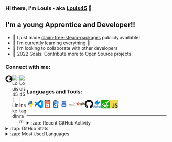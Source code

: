 ### Hi there, I'm Louis - aka [Louis45][website] 👋 

## I'm a young Apprentice and Developer!!

- 🔭 I just made [claim-free-steam-packages](https://github.com/Luois45/claim-free-steam-packages) publicly available!
- 🌱 I’m currently learning everything 🤣
- 👯 I’m looking to collaborate with other developers
- 🥅 2022 Goals: Contribute more to Open Source projects

### Connect with me:

[<img align="left" alt="linktree.louis45.de" width="22px" src="https://raw.githubusercontent.com/iconic/open-iconic/master/svg/globe.svg" />][website]
[<img align="left" alt="Louis45 | LinkedIn" width="22px" src="https://cdn.jsdelivr.net/npm/simple-icons@v3/icons/linkedin.svg" />][linkedin]
[<img align="left" alt="Louis45 | Instagram" width="22px" src="https://cdn.jsdelivr.net/npm/simple-icons@v3/icons/instagram.svg" />][instagram]

<br />

### Languages and Tools:

[<img align="left" alt="Python" width="26px" src="https://raw.githubusercontent.com/github/explore/80688e429a7d4ef2fca1e82350fe8e3517d3494d/topics/python/python.png" />](https://github.com/topics/python)
[<img align="left" alt="Visual Studio Code" width="26px" src="https://raw.githubusercontent.com/github/explore/bbd48b997e8d0bef63f676eca4da5e1f76487b56/topics/visual-studio-code/visual-studio-code.png" />](https://github.com/topics/visual-studio-code)
[<img align="left" alt="HTML" width="26px" src="https://raw.githubusercontent.com/github/explore/80688e429a7d4ef2fca1e82350fe8e3517d3494d/topics/html/html.png" />](https://github.com/topics/html)
[<img align="left" alt="CSS" width="26px" src="https://raw.githubusercontent.com/github/explore/80688e429a7d4ef2fca1e82350fe8e3517d3494d/topics/css/css.png" />](https://github.com/topics/css)
[<img align="left" alt="SQL" width="26px" src="https://raw.githubusercontent.com/github/explore/80688e429a7d4ef2fca1e82350fe8e3517d3494d/topics/sql/sql.png" />](https://github.com/topics/sql)
[<img align="left" alt="MySQL" width="26px" src="https://raw.githubusercontent.com/github/explore/80688e429a7d4ef2fca1e82350fe8e3517d3494d/topics/mysql/mysql.png" />](https://github.com/topics/mysql)
[<img align="left" alt="Git" width="26px" src="https://raw.githubusercontent.com/github/explore/80688e429a7d4ef2fca1e82350fe8e3517d3494d/topics/git/git.png" />](https://github.com/topics/git)
[<img align="left" alt="GitHub" width="26px" src="https://raw.githubusercontent.com/github/explore/78df643247d429f6cc873026c0622819ad797942/topics/github/github.png" />](https://github.com/topics/github)
[<img align="left" alt="GitHub" width="26px" src="https://raw.githubusercontent.com/github/explore/80688e429a7d4ef2fca1e82350fe8e3517d3494d/topics/docker/docker.png" />](https://github.com/topics/docker)
[<img align="left" alt="Selenium" width="26px" src="https://raw.githubusercontent.com/github/explore/6c7084bb772f6fabaae377f5ae4a607594234ee6/topics/selenium/selenium.png" />](https://github.com/topics/selenium)
[<img align="left" alt="JavaScript" width="26px" src="https://raw.githubusercontent.com/github/explore/80688e429a7d4ef2fca1e82350fe8e3517d3494d/topics/javascript/javascript.png" />](https://github.com/topics/javascript)

<br />
<br />

---

<details>
  <summary>:zap: Recent GitHub Activity</summary>
  
<!--START_SECTION:activity-->
1. ❗️ Closed issue [#55](https://github.com/Luois45/claim-free-steam-packages/issues/55) in [Luois45/claim-free-steam-packages](https://github.com/Luois45/claim-free-steam-packages)
2. 🎉 Merged PR [#58](https://github.com/Luois45/claim-free-steam-packages/pull/58) in [Luois45/claim-free-steam-packages](https://github.com/Luois45/claim-free-steam-packages)
3. 💪 Opened PR [#58](https://github.com/Luois45/claim-free-steam-packages/pull/58) in [Luois45/claim-free-steam-packages](https://github.com/Luois45/claim-free-steam-packages)
4. ❗️ Closed issue [#57](https://github.com/Luois45/claim-free-steam-packages/issues/57) in [Luois45/claim-free-steam-packages](https://github.com/Luois45/claim-free-steam-packages)
5. ❗️ Closed issue [#56](https://github.com/Luois45/claim-free-steam-packages/issues/56) in [Luois45/claim-free-steam-packages](https://github.com/Luois45/claim-free-steam-packages)
6. 🎉 Merged PR [#54](https://github.com/Luois45/claim-free-steam-packages/pull/54) in [Luois45/claim-free-steam-packages](https://github.com/Luois45/claim-free-steam-packages)
7. ❗️ Closed issue [#44](https://github.com/Luois45/claim-free-steam-packages/issues/44) in [Luois45/claim-free-steam-packages](https://github.com/Luois45/claim-free-steam-packages)
8. 💪 Opened PR [#54](https://github.com/Luois45/claim-free-steam-packages/pull/54) in [Luois45/claim-free-steam-packages](https://github.com/Luois45/claim-free-steam-packages)
9. ❗️ Closed issue [#49](https://github.com/Luois45/claim-free-steam-packages/issues/49) in [Luois45/claim-free-steam-packages](https://github.com/Luois45/claim-free-steam-packages)
10. ❗️ Closed issue [#45](https://github.com/Luois45/claim-free-steam-packages/issues/45) in [Luois45/claim-free-steam-packages](https://github.com/Luois45/claim-free-steam-packages)
<!--END_SECTION:activity-->
  
</details>

<details>
  <summary>:zap: GitHub Stats</summary>
  <a href="https://github.com/Luois45?tab=repositories">
    <img align="center" alt="Louis45's GitHub Stats" src="https://github-readme-stats.vercel.app/api?username=Luois45&count_private=true&theme=tokyonight&show_icons=true" />
  </a>
</details>

<details>
  <summary>:zap: Most Used Languages</summary>
  <a href="https://github.com/Luois45?tab=repositories">
    <img align="center" alt="Louis45's Most Used Languages" src="https://github-readme-stats.vercel.app/api/top-langs/?username=Luois45&count_private=true&theme=tokyonight&layout=compact" />
  </a>
</details>

[website]: https://linktree.louis45.de/
[instagram]: https://rebrand.ly/instagram-45
[linkedin]: https://rebrand.ly/linkedin-45
